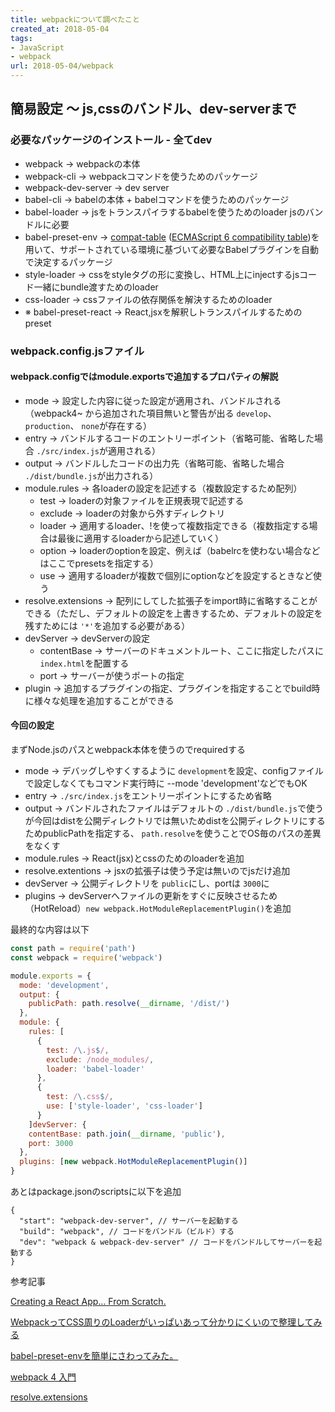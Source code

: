 ```yaml
---
title: webpackについて調べたこと
created_at: 2018-05-04
tags: 
- JavaScript
- webpack
url: 2018-05-04/webpack
---
```


## 簡易設定 〜 js,cssのバンドル、dev-serverまで
### 必要なパッケージのインストール - 全てdev
- webpack → webpackの本体
- webpack-cli → webpackコマンドを使うためのパッケージ
- webpack-dev-server → dev server
- babel-cli → babelの本体 + babelコマンドを使うためのパッケージ
- babel-loader → jsをトランスパイラするbabelを使うためのloader jsのバンドルに必要
- babel-preset-env → [compat-table](https://github.com/kangax/compat-table) ([ECMAScript 6 compatibility table](https://kangax.github.io/compat-table/es6/))を用いて、サポートされている環境に基づいて必要なBabelプラグインを自動で決定するパッケージ
- style-loader → cssをstyleタグの形に変換し、HTML上にinjectするjsコード一緒にbundle渡すためのloader
- css-loader → cssファイルの依存関係を解決するためのloader
- ※ babel-preset-react → React,jsxを解釈しトランスパイルするためのpreset

### webpack.config.jsファイル

#### webpack.configではmodule.exportsで追加するプロパティの解説
- mode → 設定した内容に従った設定が適用され、バンドルされる（webpack4~ から追加された項目無いと警告が出る `develop`、`production`、 `none`が存在する）
- entry → バンドルするコードのエントリーポイント（省略可能、省略した場合 `./src/index.js`が適用される）
- output → バンドルしたコードの出力先（省略可能、省略した場合 `./dist/bundle.js`が出力される）
- module.rules → 各loaderの設定を記述する（複数設定するため配列）
  - test → loaderの対象ファイルを正規表現で記述する
  - exclude → loaderの対象から外すディレクトリ
  - loader → 適用するloader、!を使って複数指定できる（複数指定する場合は最後に適用するloaderから記述していく）
  - option → loaderのoptionを設定、例えば（babelrcを使わない場合などはここでpresetsを指定する）
  - use → 適用するloaderが複数で個別にoptionなどを設定するときなど使う
- resolve.extensions → 配列にしてした拡張子をimport時に省略することができる（ただし、デフォルトの設定を上書きするため、デフォルトの設定を残すためには `'*'`を追加する必要がある）
- devServer → devServerの設定
  - contentBase → サーバーのドキュメントルート、ここに指定したパスに `index.html`を配置する
  - port → サーバーが使うポートの指定
- plugin → 追加するプラグインの指定、プラグインを指定することでbuild時に様々な処理を追加することができる

#### 今回の設定
まずNode.jsのパスとwebpack本体を使うのでrequiredする

- mode → デバッグしやすくするように `development`を設定、configファイルで設定しなくてもコマンド実行時に --mode 'development'などでもOK
- entry → `./src/index.js`をエントリーポイントにするため省略
- output → バンドルされたファイルはデフォルトの `./dist/bundle.js`で使うが今回はdistを公開ディレクトリでは無いためdistを公開ディレクトリにするためpublicPathを指定する、 `path.resolve`を使うことでOS毎のパスの差異をなくす
- module.rules → React(jsx)とcssのためのloaderを追加
- resolve.extentions → jsxの拡張子は使う予定は無いのでjsだけ追加
- devServer → 公開ディレクトリを `public`にし、portは `3000`に
- plugins → devServerへファイルの更新をすぐに反映させるため（HotReload）`new webpack.HotModuleReplacementPlugin()`を追加

最終的な内容は以下
```javascript
const path = require('path')
const webpack = require('webpack')

module.exports = {
  mode: 'development',
  output: {
    publicPath: path.resolve(__dirname, '/dist/')
  },
  module: {
    rules: [
      {
        test: /\.js$/,
        exclude: /node_modules/,
        loader: 'babel-loader'
      },
      {
        test: /\.css$/,
        use: ['style-loader', 'css-loader']
      }
    ]devServer: {
    contentBase: path.join(__dirname, 'public'),
    port: 3000
  },
  plugins: [new webpack.HotModuleReplacementPlugin()]
}
```

あとはpackage.jsonのscriptsに以下を追加
```
{
  "start": "webpack-dev-server", // サーバーを起動する
  "build": "webpack", // コードをバンドル（ビルド）する
  "dev": "webpack & webpack-dev-server" // コードをバンドルしてサーバーを起動する
}
```

参考記事

[Creating a React App… From Scratch.](https://medium.com/@JedaiSaboteur/creating-a-react-app-from-scratch-f3c693b84658)

[WebpackってCSS周りのLoaderがいっぱいあって分かりにくいので整理してみる](https://qiita.com/shuntksh/items/bb5cbea40a343e2e791a)

[babel-preset-envを簡単にさわってみた。](https://qiita.com/ryuone/items/13f5d450c3865709ba10)

[webpack 4 入門](https://qiita.com/soarflat/items/28bf799f7e0335b68186)

[resolve.extensions](https://webpack.js.org/configuration/resolve/#resolve-extensions)
